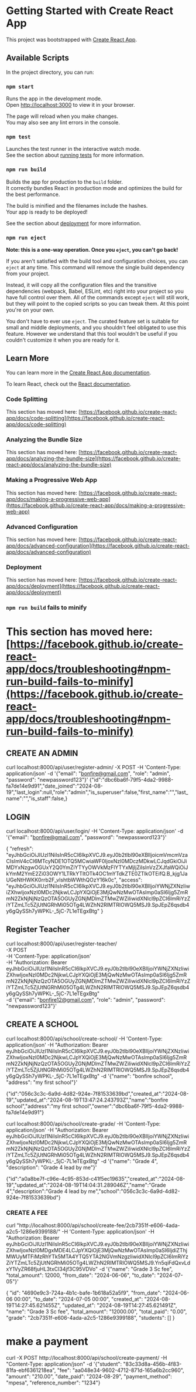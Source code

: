 
# Getting Started with Create React App

This project was bootstrapped with [Create React App](https://github.com/facebook/create-react-app).

## Available Scripts

In the project directory, you can run:

### `npm start`

Runs the app in the development mode.\
Open [http://localhost:3000](http://localhost:3000) to view it in your browser.

The page will reload when you make changes.\
You may also see any lint errors in the console.

### `npm test`

Launches the test runner in the interactive watch mode.\
See the section about [running tests](https://facebook.github.io/create-react-app/docs/running-tests) for more information.

### `npm run build`

Builds the app for production to the `build` folder.\
It correctly bundles React in production mode and optimizes the build for the best performance.

The build is minified and the filenames include the hashes.\
Your app is ready to be deployed!

See the section about [deployment](https://facebook.github.io/create-react-app/docs/deployment) for more information.

### `npm run eject`

**Note: this is a one-way operation. Once you `eject`, you can't go back!**

If you aren't satisfied with the build tool and configuration choices, you can `eject` at any time. This command will remove the single build dependency from your project.

Instead, it will copy all the configuration files and the transitive dependencies (webpack, Babel, ESLint, etc) right into your project so you have full control over them. All of the commands except `eject` will still work, but they will point to the copied scripts so you can tweak them. At this point you're on your own.

You don't have to ever use `eject`. The curated feature set is suitable for small and middle deployments, and you shouldn't feel obligated to use this feature. However we understand that this tool wouldn't be useful if you couldn't customize it when you are ready for it.

## Learn More

You can learn more in the [Create React App documentation](https://facebook.github.io/create-react-app/docs/getting-started).

To learn React, check out the [React documentation](https://reactjs.org/).

### Code Splitting

This section has moved here: [https://facebook.github.io/create-react-app/docs/code-splitting](https://facebook.github.io/create-react-app/docs/code-splitting)

### Analyzing the Bundle Size

This section has moved here: [https://facebook.github.io/create-react-app/docs/analyzing-the-bundle-size](https://facebook.github.io/create-react-app/docs/analyzing-the-bundle-size)

### Making a Progressive Web App

This section has moved here: [https://facebook.github.io/create-react-app/docs/making-a-progressive-web-app](https://facebook.github.io/create-react-app/docs/making-a-progressive-web-app)

### Advanced Configuration

This section has moved here: [https://facebook.github.io/create-react-app/docs/advanced-configuration](https://facebook.github.io/create-react-app/docs/advanced-configuration)

### Deployment

This section has moved here: [https://facebook.github.io/create-react-app/docs/deployment](https://facebook.github.io/create-react-app/docs/deployment)

### `npm run build` fails to minify

This section has moved here: [https://facebook.github.io/create-react-app/docs/troubleshooting#npm-run-build-fails-to-minify](https://facebook.github.io/create-react-app/docs/troubleshooting#npm-run-build-fails-to-minify)
=======
## CREATE AN ADMIN

curl localhost:8000/api/user/register-admin/ -X POST -H 'Content-Type: application/json' -d '{"email": "bonfire@gmail.com", "role": "admin", "password": "newpassword123"}'
{"id":"dbc6ba6f-79f5-4da2-9988-fa7de14e9d91","date_joined":"2024-08-19","last_login":null,"role":"admin","is_superuser":false,"first_name":"","last_name":"","is_staff":false,}

## LOGIN

curl localhost:8000/api/user/login/ -H 'Content-Type: application/json' -d '{"email": "bonfire@gmail.com", "password": "newpassword123"}'

{
"refresh": "eyJhbGciOiJIUzI1NiIsInR5cCI6IkpXVCJ9.eyJ0b2tlbl90eXBlIjoicmVmcmVzaCIsImV4cCI6MTcyNDE1OTQ5MCwiaWF0IjoxNzI0MDczMDkwLCJqdGkiOiJiMDYxNzgwOGUxY2Q0YmZiYTYyOWVkMzFlYTYxMjljZiIsInVzZXJfaWQiOiJkYmM2YmE2Zi03OWY1LTRkYTItOTk4OC1mYTdkZTE0ZTlkOTEifQ.B_kjg1JaUGeNtHWKK0rrb2F_vlshtbWWthQOzY16k0c",
"access": "eyJhbGciOiJIUzI1NiIsInR5cCI6IkpXVCJ9.eyJ0b2tlbl90eXBlIjoiYWNjZXNzIiwiZXhwIjoxNzI0MDc2NjkwLCJpYXQiOjE3MjQwNzMwOTAsImp0aSI6Ijg5ZmRmN2ZkNjNjNzQzOTA5OGUyZGNjMDlmZTMwZWZiIiwidXNlcl9pZCI6ImRiYzZiYTZmLTc5ZjUtNGRhMi05OTg4LWZhN2RlMTRlOWQ5MSJ9.SpJEpZ6qsdb4y6gQySSh7yWPKL-\_5jC-7L1eTEgxBtg"
}

## Register Teacher

curl localhost:8000/api/user/register-teacher/ \
-X POST \
-H 'Content-Type: application/json' \
-H "Authorization: Bearer eyJhbGciOiJIUzI1NiIsInR5cCI6IkpXVCJ9.eyJ0b2tlbl90eXBlIjoiYWNjZXNzIiwiZXhwIjoxNzI0MDc2NjkwLCJpYXQiOjE3MjQwNzMwOTAsImp0aSI6Ijg5ZmRmN2ZkNjNjNzQzOTA5OGUyZGNjMDlmZTMwZWZiIiwidXNlcl9pZCI6ImRiYzZiYTZmLTc5ZjUtNGRhMi05OTg4LWZhN2RlMTRlOWQ5MSJ9.SpJEpZ6qsdb4y6gQySSh7yWPKL-\_5jC-7L1eTEgxBtg" \
-d '{"email": "bonfire12@gmail.com", "role": "admin", "password": "newpassword123"}'

## CREATE A SCHOOL

curl localhost:8000/api/school/create-school/ -H 'Content-Type: application/json' -H "Authorization: Bearer eyJhbGciOiJIUzI1NiIsInR5cCI6IkpXVCJ9.eyJ0b2tlbl90eXBlIjoiYWNjZXNzIiwiZXhwIjoxNzI0MDc2NjkwLCJpYXQiOjE3MjQwNzMwOTAsImp0aSI6Ijg5ZmRmN2ZkNjNjNzQzOTA5OGUyZGNjMDlmZTMwZWZiIiwidXNlcl9pZCI6ImRiYzZiYTZmLTc5ZjUtNGRhMi05OTg4LWZhN2RlMTRlOWQ5MSJ9.SpJEpZ6qsdb4y6gQySSh7yWPKL-\_5jC-7L1eTEgxBtg" \-d '{"name": "bonfire school", "address": "my first school"}'

{"id":"056c3c3c-6a9d-4d82-924e-7f81533639bd","created_at":"2024-08-19","updated_at":"2024-08-19T13:47:24.243793Z","name":"bonfire school","address":"my first school","owner":"dbc6ba6f-79f5-4da2-9988-fa7de14e9d91"}

curl localhost:8000/api/school/create-grade/ -H 'Content-Type: application/json' -H "Authorization: Bearer eyJhbGciOiJIUzI1NiIsInR5cCI6IkpXVCJ9.eyJ0b2tlbl90eXBlIjoiYWNjZXNzIiwiZXhwIjoxNzI0MDc2NjkwLCJpYXQiOjE3MjQwNzMwOTAsImp0aSI6Ijg5ZmRmN2ZkNjNjNzQzOTA5OGUyZGNjMDlmZTMwZWZiIiwidXNlcl9pZCI6ImRiYzZiYTZmLTc5ZjUtNGRhMi05OTg4LWZhN2RlMTRlOWQ5MSJ9.SpJEpZ6qsdb4y6gQySSh7yWPKL-\_5jC-7L1eTEgxBtg" -d '{"name": "Grade 4", "description": "Grade 4 lead by me"}'

{"id":"a0a8be7f-c96e-4c95-853d-c41f5ec19635","created_at":"2024-08-19","updated_at":"2024-08-19T14:04:31.289046Z","name":"Grade 4","description":"Grade 4 lead by me","school":"056c3c3c-6a9d-4d82-924e-7f81533639bd"}

### CREATE A FEE

curl "http://localhost:8000/api/school/create-fee/2cb7351f-e606-4ada-a2c5-1286e9399188/" -H 'Content-Type: application/json' -H "Authorization: Bearer eyJhbGciOiJIUzI1NiIsInR5cCI6IkpXVCJ9.eyJ0b2tlbl90eXBlIjoiYWNjZXNzIiwiZXhwIjoxNzI0MDgxMDE4LCJpYXQiOjE3MjQwNzMwOTAsImp0aSI6IjdiZThjMWUyMTFiMzRhYTk5MTA4YTQ5YTA2NGVmNzgzIiwidXNlcl9pZCI6ImRiYzZiYTZmLTc5ZjUtNGRhMi05OTg4LWZhN2RlMTRlOWQ5MSJ9.Yn5qiFdQxvLdxY1VyZR68fjuHL3txCI34jf3C95VDVo" -d '{"name": "Grade 3 Sc fee", "total_amount": 12000,
"from_date": "2024-06-06", "to_date": "2024-07-05"}'

{
"id": "4690e9c3-724a-4b1c-bafe-1b618a52a5f9",
"from_date": "2024-06-06 00:00",
"to_date": "2024-07-05 00:00",
"created_at": "2024-08-19T14:27:45.621455Z",
"updated_at": "2024-08-19T14:27:45.621491Z",
"name": "Grade 3 Sc fee",
"total_amount": "12000.00",
"total_paid": "0.00",
"grade": "2cb7351f-e606-4ada-a2c5-1286e9399188",
"students": []
}


# make a payment
 curl -X POST http://localhost:8000/api/school/create-payment/ -H "Content-Type: application/json" -d '{"student": "83c33d8a-456b-4f83-81fa-ebf6361218ea", "fee": "aa048e34-9602-4712-871d-165a6b2cc960", "amount": "210.00", "date_paid": "2024-08-29", "payment_method": "mpesa", "reference_number": "1234"}


